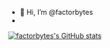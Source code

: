 - 👋 Hi, I’m @factorbytes
- 
[![factorbytes's GitHub stats](https://github-readme-stats.vercel.app/api?username=factorbytes)](https://github.com/anuraghazra/github-readme-stats)
<!---
factorbytes/factorbytes is a ✨ special ✨ repository because its `README.md` (this file) appears on your GitHub profile.
You can click the Preview link to take a look at your changes.
--->
